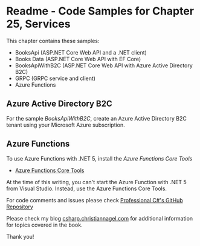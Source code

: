 # Readme - Code Samples for Chapter 25, Services

This chapter contains these samples:

* BooksApi (ASP.NET Core Web API and a .NET client)
* Books Data (ASP.NET Core Web API with EF Core)
* BooksApiWithB2C (ASP.NET Core Web API with Azure Active Directory B2C)
* GRPC (GRPC service and client)
* Azure Functions

## Azure Active Directory B2C

For the sample *BooksApiWithB2C*, create an Azure Active Directory B2C tenant using your Microsoft Azure subscription.

## Azure Functions

To use Azure Functions with .NET 5, install the *Azure Functions Core Tools*

* [Azure Functions Core Tools](https://docs.microsoft.com/en-us/azure/azure-functions/functions-run-local)

At the time of this writing, you can't start the Azure Function with .NET 5 from Visual Studio. Instead, use the Azure Functions Core Tools. 

For code comments and issues please check [Professional C#'s GitHub Repository](https://github.com/ProfessionalCSharp/ProfessionalCSharp2021)

Please check my blog [csharp.christiannagel.com](https://csharp.christiannagel.com "csharp.christiannagel.com") for additional information for topics covered in the book.

Thank you!